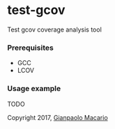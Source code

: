 # test-gcov
Test gcov coverage analysis tool

### Prerequisites

* GCC
* LCOV

### Usage example

TODO

Copyright 2017, [Gianpaolo Macario](https://gmacario.github.io/)

<!-- EOF -->
